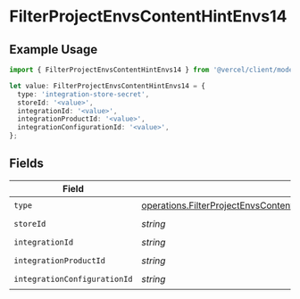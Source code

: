 # FilterProjectEnvsContentHintEnvs14

## Example Usage

```typescript
import { FilterProjectEnvsContentHintEnvs14 } from '@vercel/client/models/operations';

let value: FilterProjectEnvsContentHintEnvs14 = {
  type: 'integration-store-secret',
  storeId: '<value>',
  integrationId: '<value>',
  integrationProductId: '<value>',
  integrationConfigurationId: '<value>',
};
```

## Fields

| Field                        | Type                                                                                                                                                                                                         | Required           | Description |
| ---------------------------- | ------------------------------------------------------------------------------------------------------------------------------------------------------------------------------------------------------------ | ------------------ | ----------- |
| `type`                       | [operations.FilterProjectEnvsContentHintEnvsResponse200ApplicationJSONResponseBody2Envs14Type](../../models/operations/filterprojectenvscontenthintenvsresponse200applicationjsonresponsebody2envs14type.md) | :heavy_check_mark: | N/A         |
| `storeId`                    | _string_                                                                                                                                                                                                     | :heavy_check_mark: | N/A         |
| `integrationId`              | _string_                                                                                                                                                                                                     | :heavy_check_mark: | N/A         |
| `integrationProductId`       | _string_                                                                                                                                                                                                     | :heavy_check_mark: | N/A         |
| `integrationConfigurationId` | _string_                                                                                                                                                                                                     | :heavy_check_mark: | N/A         |
